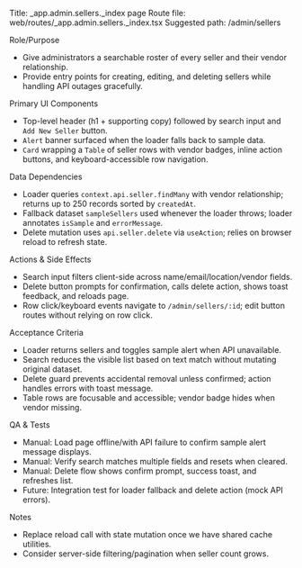 Title: _app.admin.sellers._index page
Route file: web/routes/_app.admin.sellers._index.tsx
Suggested path: /admin/sellers

Role/Purpose
- Give administrators a searchable roster of every seller and their vendor relationship.
- Provide entry points for creating, editing, and deleting sellers while handling API outages gracefully.

Primary UI Components
- Top-level header (h1 + supporting copy) followed by search input and `Add New Seller` button.
- `Alert` banner surfaced when the loader falls back to sample data.
- `Card` wrapping a `Table` of seller rows with vendor badges, inline action buttons, and keyboard-accessible row navigation.

Data Dependencies
- Loader queries `context.api.seller.findMany` with vendor relationship; returns up to 250 records sorted by `createdAt`.
- Fallback dataset `sampleSellers` used whenever the loader throws; loader annotates `isSample` and `errorMessage`.
- Delete mutation uses `api.seller.delete` via `useAction`; relies on browser reload to refresh state.

Actions & Side Effects
- Search input filters client-side across name/email/location/vendor fields.
- Delete button prompts for confirmation, calls delete action, shows toast feedback, and reloads page.
- Row click/keyboard events navigate to `/admin/sellers/:id`; edit button routes without relying on row click.

Acceptance Criteria
- Loader returns sellers and toggles sample alert when API unavailable.
- Search reduces the visible list based on text match without mutating original dataset.
- Delete guard prevents accidental removal unless confirmed; action handles errors with toast message.
- Table rows are focusable and accessible; vendor badge hides when vendor missing.

QA & Tests
- Manual: Load page offline/with API failure to confirm sample alert message displays.
- Manual: Verify search matches multiple fields and resets when cleared.
- Manual: Delete flow shows confirm prompt, success toast, and refreshes list.
- Future: Integration test for loader fallback and delete action (mock API errors).

Notes
- Replace reload call with state mutation once we have shared cache utilities.
- Consider server-side filtering/pagination when seller count grows.
